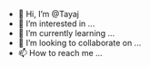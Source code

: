 - 👋 Hi, I’m @Tayaj
- 👀 I’m interested in ...
- 🌱 I’m currently learning ...
- 💞️ I’m looking to collaborate on ...
- 📫 How to reach me ...

<!---
Tayaj/Tayaj is a ✨ special ✨ repository because its `README.md` (this file) appears on your GitHub profile.
You can click the Preview link to take a look at your changes.
--->
